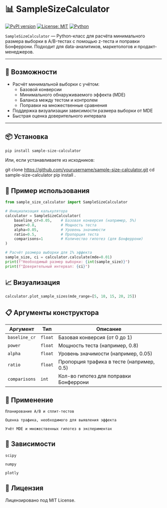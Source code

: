 # 📊 SampleSizeCalculator

[![PyPI version](https://img.shields.io/pypi/v/sample-size-calculator.svg)](https://pypi.org/project/sample-size-calculator/)
[![License: MIT](https://img.shields.io/badge/License-MIT-yellow.svg)](https://opensource.org/licenses/MIT)
[![Python](https://img.shields.io/badge/Python-3.7%2B-blue)](https://www.python.org/)

`SampleSizeCalculator` — Python-класс для расчёта минимального размера выборки в A/B-тестах с помощью z-теста и поправки Бонферрони. Подходит для data-аналитиков, маркетологов и продакт-менеджеров.

---

## 🚀 Возможности

- Расчёт минимальной выборки с учётом:
  - Базовой конверсии
  - Минимального обнаруживаемого эффекта (MDE)
  - Баланса между тестом и контролем
  - Поправки на множественные сравнения
- Поддержка визуализации зависимости размера выборки от MDE
- Быстрая оценка доверительного интервала

---

## 📦 Установка

```bash
pip install sample-size-calculator
```

Или, если устанавливаете из исходников:

git clone https://github.com/yourusername/sample-size-calculator.git
cd sample-size-calculator
pip install .

## 🧪 Пример использования
```Python
from sample_size_calculator import SampleSizeCalculator

# Инициализация калькулятора
calculator = SampleSizeCalculator(
    baseline_cr=0.05,    # Базовая конверсия (например, 5%)
    power=0.8,           # Мощность теста
    alpha=0.05,          # Уровень значимости
    ratio=0.5,           # Пропорция теста
    comparisons=1        # Количество гипотез (для Бонферрони)
)

# Расчёт размера выборки для 1% эффекта
sample_size, ci = calculator.calculate(mde=0.01)
print(f"Необходимый размер выборки: {int(sample_size)}")
print(f"Доверительный интервал: {ci}")
```

## 📈 Визуализация
```Python
calculator.plot_sample_sizes(mde_range=[5, 10, 15, 20, 25])
```
## 📋 Аргументы конструктора
| Аргумент      | Тип     | Описание                                  |
| ------------- | ------- | ----------------------------------------- |
| `baseline_cr` | `float` | Базовая конверсия (от 0 до 1)             |
| `power`       | `float` | Мощность теста (например, 0.8)            |
| `alpha`       | `float` | Уровень значимости (например, 0.05)       |
| `ratio`       | `float` | Пропорция трафика в тесте (например, 0.5) |
| `comparisons` | `int`   | Кол-во гипотез для поправки Бонферрони    |

## 📌 Применение

    Планирование A/B и сплит-тестов

    Оценка трафика, необходимого для выявления эффекта

    Учёт MDE и множественных гипотез в экспериментах

## 🔧 Зависимости

    scipy

    numpy

    plotly

## 🧾 Лицензия

Лицензировано под MIT License.